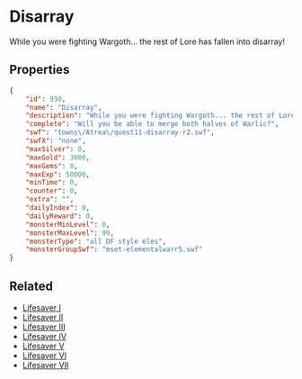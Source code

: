 # Disarray

While you were fighting Wargoth... the rest of Lore has fallen into disarray!

## Properties

```json
{
    "id": 930,
    "name": "Disarray",
    "description": "While you were fighting Wargoth... the rest of Lore has fallen into disarray!",
    "complete": "Will you be able to merge both halves of Warlic?",
    "swf": "towns\/Atrea\/quest11-disarray-r2.swf",
    "swfX": "none",
    "maxSilver": 0,
    "maxGold": 3000,
    "maxGems": 0,
    "maxExp": 50000,
    "minTime": 0,
    "counter": 0,
    "extra": "",
    "dailyIndex": 0,
    "dailyReward": 0,
    "monsterMinLevel": 0,
    "monsterMaxLevel": 99,
    "monsterType": "all DF style eles",
    "monsterGroupSwf": "mset-elementalwarr5.swf"
}
```

## Related

- [Lifesaver I](../items/7326-lifesaver-i.md)
- [Lifesaver II](../items/7327-lifesaver-ii.md)
- [Lifesaver III](../items/7328-lifesaver-iii.md)
- [Lifesaver IV](../items/7329-lifesaver-iv.md)
- [Lifesaver V](../items/7330-lifesaver-v.md)
- [Lifesaver VI](../items/7331-lifesaver-vi.md)
- [Lifesaver VII](../items/7332-lifesaver-vii.md)

